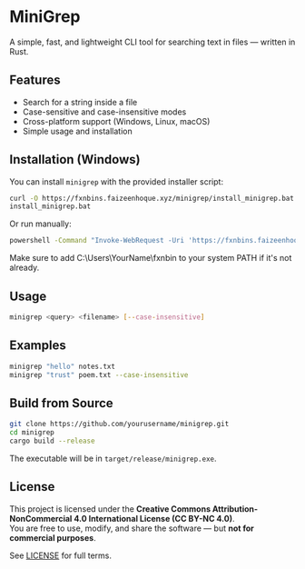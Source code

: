 # MiniGrep

A simple, fast, and lightweight CLI tool for searching text in files — written in Rust.

## Features

- Search for a string inside a file
- Case-sensitive and case-insensitive modes
- Cross-platform support (Windows, Linux, macOS)
- Simple usage and installation

## Installation (Windows)

You can install `minigrep` with the provided installer script:

```sh
curl -O https://fxnbins.faizeenhoque.xyz/minigrep/install_minigrep.bat
install_minigrep.bat
```
Or run manually:
```sh
powershell -Command "Invoke-WebRequest -Uri 'https://fxnbins.faizeenhoque.xyz/minigrep/v1.0.0/minigrep.exe' -OutFile '$env:USERPROFILE\fxnbin\minigrep.exe'"
```
Make sure to add C:\Users\YourName\fxnbin to your system PATH if it's not already.

## Usage
```sh
minigrep <query> <filename> [--case-insensitive]
```

## Examples
```sh
minigrep "hello" notes.txt
minigrep "trust" poem.txt --case-insensitive
```

## Build from Source
```sh
git clone https://github.com/yourusername/minigrep.git
cd minigrep
cargo build --release
```

The executable will be in ```target/release/minigrep.exe```.

## License

This project is licensed under the **Creative Commons Attribution-NonCommercial 4.0 International License (CC BY-NC 4.0)**.  
You are free to use, modify, and share the software — but **not for commercial purposes**.

See [LICENSE](./LICENSE) for full terms.

